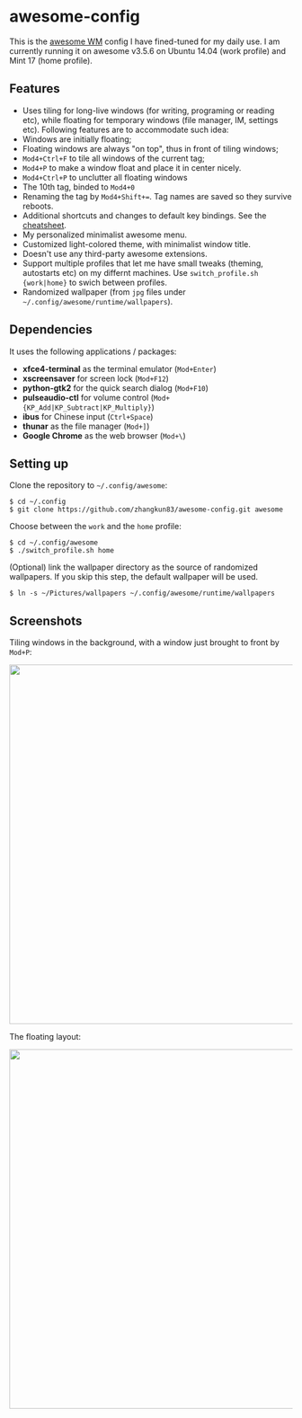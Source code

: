 # awesome-config
This is the [awesome WM](http://awesome.naquadah.org/) config I have fined-tuned for my daily use.
I am currently running it on awesome v3.5.6 on Ubuntu 14.04 (work profile) and Mint 17 (home profile).

## Features ##
 - Uses tiling for long-live windows (for writing, programing or reading etc),
   while floating for temporary windows (file manager, IM, settings etc).
   Following features are to accommodate such idea:
  - Windows are initially floating;
  - Floating windows are always "on top", thus in front of tiling windows;
  - `Mod4+Ctrl+F` to tile all windows of the current tag;
  - `Mod4+P` to make a window float and place it in center nicely.
  - `Mod4+Ctrl+P` to unclutter all floating windows
 - The 10th tag, binded to `Mod4+0`
 - Renaming the tag by `Mod4+Shift+=`. Tag names are saved so they survive reboots.
 - Additional shortcuts and changes to default key bindings. See the [cheatsheet](/cheatsheet.txt).
 - My personalized minimalist awesome menu.
 - Customized light-colored theme, with minimalist window title.
 - Doesn't use any third-party awesome extensions.
 - Support multiple profiles that let me have small tweaks (theming, autostarts
   etc) on my differnt machines. Use `switch_profile.sh {work|home}` to swich
   between profiles.
 - Randomized wallpaper (from `jpg` files under `~/.config/awesome/runtime/wallpapers`).

## Dependencies ##
It uses the following applications / packages:
 - __xfce4-terminal__ as the terminal emulator (`Mod+Enter`)
 - __xscreensaver__ for screen lock (`Mod+F12`)
 - __python-gtk2__ for the quick search dialog (`Mod+F10`)
 - __pulseaudio-ctl__ for volume control (`Mod+{KP_Add|KP_Subtract|KP_Multiply}`)
 - __ibus__ for Chinese input (`Ctrl+Space`)
 - __thunar__ as the file manager (`Mod+]`)
 - __Google Chrome__ as the web browser (`Mod+\`)

## Setting up
Clone the repository to `~/.config/awesome`:
```
$ cd ~/.config
$ git clone https://github.com/zhangkun83/awesome-config.git awesome
```
Choose between the `work` and the `home` profile:
```
$ cd ~/.config/awesome
$ ./switch_profile.sh home
```
(Optional) link the wallpaper directory as the source of randomized wallpapers. If you skip this step,
the default wallpaper will be used.
```
$ ln -s ~/Pictures/wallpapers ~/.config/awesome/runtime/wallpapers
```

## Screenshots ##

Tiling windows in the background, with a window just brought to front by `Mod+P`:

<img src="https://github.com/zhangkun83/awesome-config/blob/master/screenshots/place_center.jpg" width="640">

The floating layout:

<img src="https://github.com/zhangkun83/awesome-config/blob/master/screenshots/floating.jpg" width="640">
